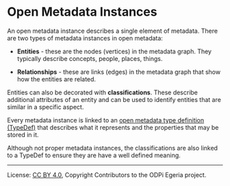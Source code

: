 <!-- SPDX-License-Identifier: CC-BY-4.0 -->
<!-- Copyright Contributors to the ODPi Egeria project. -->

# Open Metadata Instances


An open metadata instance describes a single element of metadata.
There are two types of metadata instances in open metadata:

* **Entities** - these are the nodes (vertices) in the metadata graph.  They typically describe concepts, people,
places, things.

* **Relationships** - these are links (edges) in the metadata graph that show how the entities are related.

Entities can also be decorated with **classifications**.  These describe additional attributes of an entity
and can be used to identify entities that are similar in a specific aspect.

Every metadata instance is linked to an [open metadata type definition (TypeDef)](open-metadata-type-definitions.md)
that describes what it represents and the properties that may be stored in it.

Although not proper metadata instances, the classifications are also linked to a TypeDef to ensure they
are have a well defined meaning.

----
License: [CC BY 4.0](https://creativecommons.org/licenses/by/4.0/),
Copyright Contributors to the ODPi Egeria project.
